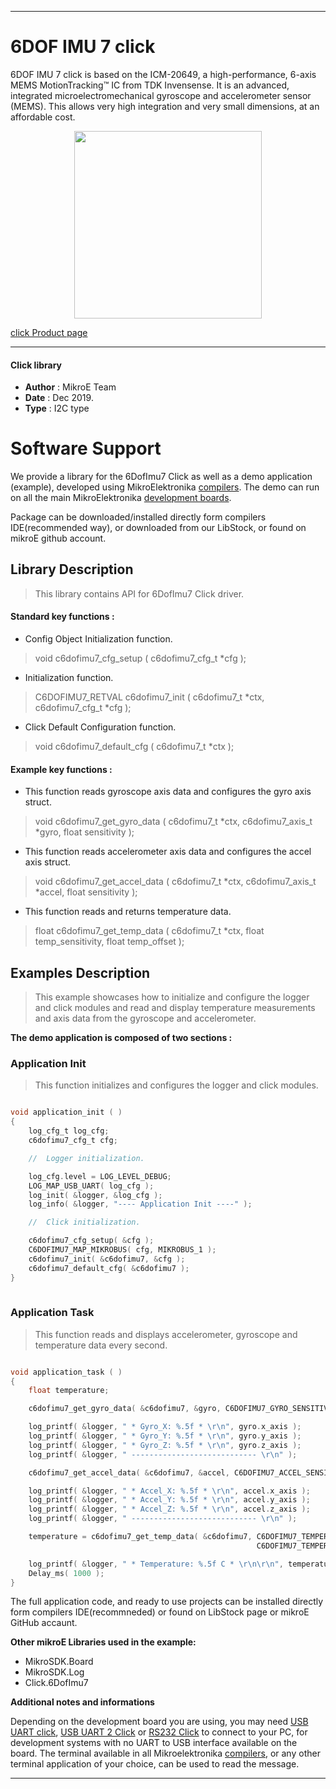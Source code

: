  
---
# 6DOF IMU 7 click

6DOF IMU 7 click is based on the ICM-20649, a high-performance, 6-axis MEMS MotionTracking™ IC from TDK Invensense. It is an advanced, integrated microelectromechanical gyroscope and accelerometer sensor (MEMS). This allows very high integration and very small dimensions, at an affordable cost.

<p align="center">
  <img src="https://download.mikroe.com/images/click_for_ide/6dofimu7_click.png" height=300px>
</p>

[click Product page](https://www.mikroe.com/6dof-imu-7-click)

---

#### Click library 

- **Author**        : MikroE Team
- **Date**          : Dec 2019.
- **Type**          : I2C type

# Software Support

We provide a library for the 6DofImu7 Click 
as well as a demo application (example), developed using MikroElektronika 
[compilers](https://shop.mikroe.com/compilers). 
The demo can run on all the main MikroElektronika [development boards](https://shop.mikroe.com/development-boards).

Package can be downloaded/installed directly form compilers IDE(recommended way), or downloaded from our LibStock, or found on mikroE github account. 

## Library Description

> This library contains API for 6DofImu7 Click driver.

#### Standard key functions :

- Config Object Initialization function.
> void c6dofimu7_cfg_setup ( c6dofimu7_cfg_t *cfg ); 
 
- Initialization function.
> C6DOFIMU7_RETVAL c6dofimu7_init ( c6dofimu7_t *ctx, c6dofimu7_cfg_t *cfg );

- Click Default Configuration function.
> void c6dofimu7_default_cfg ( c6dofimu7_t *ctx );


#### Example key functions :

- This function reads gyroscope axis data and configures the gyro axis struct.
> void c6dofimu7_get_gyro_data ( c6dofimu7_t *ctx, c6dofimu7_axis_t *gyro, float sensitivity );
 
- This function reads accelerometer axis data and configures the accel axis struct.
> void c6dofimu7_get_accel_data ( c6dofimu7_t *ctx, c6dofimu7_axis_t *accel, float sensitivity );

- This function reads and returns temperature data.
> float c6dofimu7_get_temp_data ( c6dofimu7_t *ctx, float temp_sensitivity, float temp_offset );

## Examples Description

> This example showcases how to initialize and configure the logger and click modules and read
  and display temperature measurements and axis data from the gyroscope and accelerometer. 

**The demo application is composed of two sections :**

### Application Init 

> This function initializes and configures the logger and click modules. 

```c

void application_init ( )
{
    log_cfg_t log_cfg;
    c6dofimu7_cfg_t cfg;

    //  Logger initialization.

    log_cfg.level = LOG_LEVEL_DEBUG;
    LOG_MAP_USB_UART( log_cfg );
    log_init( &logger, &log_cfg );
    log_info( &logger, "---- Application Init ----" );

    //  Click initialization.

    c6dofimu7_cfg_setup( &cfg );
    C6DOFIMU7_MAP_MIKROBUS( cfg, MIKROBUS_1 );
    c6dofimu7_init( &c6dofimu7, &cfg );
    c6dofimu7_default_cfg( &c6dofimu7 );
}
  
```

### Application Task

> This function reads and displays accelerometer, gyroscope and temperature data every second. 

```c

void application_task ( )
{
    float temperature;

    c6dofimu7_get_gyro_data( &c6dofimu7, &gyro, C6DOFIMU7_GYRO_SENSITIVITY );

    log_printf( &logger, " * Gyro_X: %.5f * \r\n", gyro.x_axis );
    log_printf( &logger, " * Gyro_Y: %.5f * \r\n", gyro.y_axis );
    log_printf( &logger, " * Gyro_Z: %.5f * \r\n", gyro.z_axis );
    log_printf( &logger, " ---------------------------- \r\n" );

    c6dofimu7_get_accel_data( &c6dofimu7, &accel, C6DOFIMU7_ACCEL_SENSITIVITY );

    log_printf( &logger, " * Accel_X: %.5f * \r\n", accel.x_axis );
    log_printf( &logger, " * Accel_Y: %.5f * \r\n", accel.y_axis );
    log_printf( &logger, " * Accel_Z: %.5f * \r\n", accel.z_axis );
    log_printf( &logger, " ---------------------------- \r\n" );

    temperature = c6dofimu7_get_temp_data( &c6dofimu7, C6DOFIMU7_TEMPERATURE_SENSITIVITY,
                                                       C6DOFIMU7_TEMPERATURE_OFFSET );

    log_printf( &logger, " * Temperature: %.5f C * \r\n\r\n", temperature );
    Delay_ms( 1000 );
} 

``` 

The full application code, and ready to use projects can be  installed directly form compilers IDE(recommneded) or found on LibStock page or mikroE GitHub accaunt.

**Other mikroE Libraries used in the example:** 

- MikroSDK.Board
- MikroSDK.Log
- Click.6DofImu7

**Additional notes and informations**

Depending on the development board you are using, you may need 
[USB UART click](https://shop.mikroe.com/usb-uart-click), 
[USB UART 2 Click](https://shop.mikroe.com/usb-uart-2-click) or 
[RS232 Click](https://shop.mikroe.com/rs232-click) to connect to your PC, for 
development systems with no UART to USB interface available on the board. The 
terminal available in all Mikroelektronika 
[compilers](https://shop.mikroe.com/compilers), or any other terminal application 
of your choice, can be used to read the message.

---
